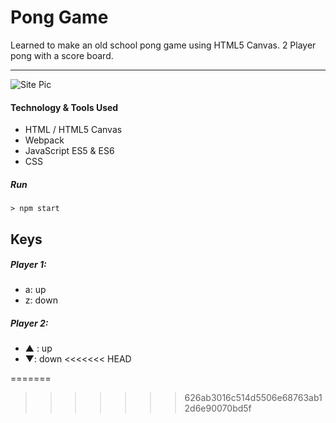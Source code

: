 # Pong Game

Learned to make an old school pong game using HTML5 Canvas. 2 Player pong with a score board.

-----------------------------------------
![Site Pic](http://i.imgur.com/LqGGdiN.png)

#### Technology  & Tools Used

* HTML / HTML5 Canvas
* Webpack
* JavaScript ES5 & ES6
* CSS

##### Run

`> npm start`

## Keys

##### Player 1:
* a: up
* z: down

##### Player 2:
* ▲ : up
* ▼: down
<<<<<<< HEAD

=======
>>>>>>> 626ab3016c514d5506e68763ab12d6e90070bd5f
